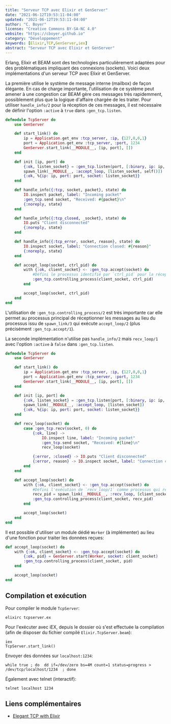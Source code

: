 ```yaml
---
title: "Serveur TCP avec Elixir et GenServer"
date: "2021-06-12T19:53:11-04:00"
updated: "2021-06-12T19:53:11-04:00"
author: "C. Boyer"
license: "Creative Commons BY-SA-NC 4.0"
website: "https://cboyer.github.io"
category: "Développement"
keywords: [Elixir,TCP,GenServer,iex]
abstract: "Serveur TCP avec Elixir et GenServer"
---
```



Erlang, Elixir et BEAM sont des technologies particulièrement adaptées pour des problématiques impliquant des connexions (sockets).
Voici deux implémentations d'un serveur TCP avec Elixir et GenServer.

La première utilise le système de message interne (mailbox) de façon élégante. En cas de charge importante, l'utilisation de ce système peut amener à une congestion car BEAM gère ces messages très rapidemment, possiblement plus que la logique d'affaire chargée de les traiter.
Pour utiliser `handle_info/2` pour la réception de ces messages, il est nécessaire de définir l'option `:active` à `true` dans `:gen_tcp.listen`.

```Elixir
defmodule TcpServer do
    use GenServer

    def start_link() do
        ip = Application.get_env :tcp_server, :ip, {127,0,0,1}
        port = Application.get_env :tcp_server, :port, 1234
        GenServer.start_link(__MODULE__, [ip, port], [])
    end

    def init [ip, port] do
        {:ok, listen_socket} = :gen_tcp.listen(port, [:binary, ip: ip, packet: :line, active: true, reuseaddr: true])
        spawn_link(__MODULE__, :accept_loop, [listen_socket, self()])
        {:ok, %{ip: ip, port: port, socket: listen_socket}}
    end

    def handle_info({:tcp, socket, packet}, state) do
        IO.inspect packet, label: "Incoming packet"
        :gen_tcp.send socket, "Received: #{packet}\n"
        {:noreply, state}
    end

    def handle_info({:tcp_closed, _socket}, state) do
        IO.puts "Client disconnected"
        {:noreply, state}
    end

    def handle_info({:tcp_error, socket, reason}, state) do
        IO.inspect socket, label: "Connection closed: #{reason}"
        {:noreply, state}
    end

    def accept_loop(socket, ctrl_pid) do
        with {:ok, client_socket} <- :gen_tcp.accept(socket) do
            #Défini le processus identifié par `ctrl_pid` pour la réception des messages avec handle_info/2
            :gen_tcp.controlling_process(client_socket, ctrl_pid)
        end

        accept_loop(socket, ctrl_pid)
    end
end
```

L'utilisation de `:gen_tcp.controlling_process/2` est très importante car elle permet au processus principal de réceptionner les messages au lieu du processus issu de `spawn_link/3` qui exécute `accept_loop/2` (plus précisément `:gen_tcp.accept/1`).

La seconde implémentation n'utilise pas `handle_info/2` mais `recv_loop/1` avec l'option `:active` à `false` dans `:gen_tcp.listen`.

```Elixir
defmodule TcpServer do
    use GenServer

    def start_link() do
        ip = Application.get_env :tcp_server, :ip, {127,0,0,1}
        port = Application.get_env :tcp_server, :port, 1234
        GenServer.start_link(__MODULE__, [ip, port], [])
    end

    def init [ip, port] do
        {:ok, listen_socket} = :gen_tcp.listen(port, [:binary, ip: ip, packet: :line, active: false, reuseaddr: true])
        spawn_link(__MODULE__, :accept_loop, [listen_socket])
        {:ok, %{ip: ip, port: port, socket: listen_socket}}
    end

    def recv_loop(socket) do
        case :gen_tcp.recv(socket, 0) do
            {:ok, line} ->
                IO.inspect line, label: "Incoming packet"
                :gen_tcp.send socket, "Received: #{line}\n"
                recv_loop(socket)

            {:error, :closed} -> IO.puts "Client disconnected"
            {:error, reason} -> IO.inspect socket, label: "Connection closed: #{reason}"
        end
    end

    def accept_loop(socket) do
        with {:ok, client_socket} <- :gen_tcp.accept(socket) do
            #Défini l'exécution de `recv_loop/1` comme processus qui reçoit les messages
            recv_pid = spawn_link(__MODULE__, :recv_loop, [client_socket])
            :gen_tcp.controlling_process(client_socket, recv_pid)
        end

        accept_loop(socket)
    end
end
```

Il est possible d'utiliser un module dédié `Worker` (à implémenter) au lieu d'une fonction pour traiter les données reçues:
```Elixir
def accept_loop(socket) do
    with {:ok, client_socket} <- :gen_tcp.accept(socket) do
        {:ok, pid} = GenServer.start(Worker, socket: client_socket)
        :gen_tcp.controlling_process(client_socket, pid)
    end

    accept_loop(socket)
end
```

## Compilation et exécution

Pour compiler le module `TcpServer`:
```Console
elixirc tcpserver.ex
```

Pour l'exécuter avec iEX, depuis le dossier où s'est effectuée la compilation (afin de disposer du fichier compilé `Elixir.TcpServer.beam`):
```Console
iex
TcpServer.start_link()
```

Envoyer des données sur `localhost:1234`:
```Console
while true ; do  dd if=/dev/zero bs=4M count=1 status=progress > /dev/tcp/localhost/1234  ; done
```

Également avec telnet (interactif):
```Console
telnet localhost 1234
```

## Liens complémentaires

- [Elegant TCP with Elixir](https://openmymind.net/Elegant-TCP-with-Elixir-Part-1-TCP-as-Messages/)
